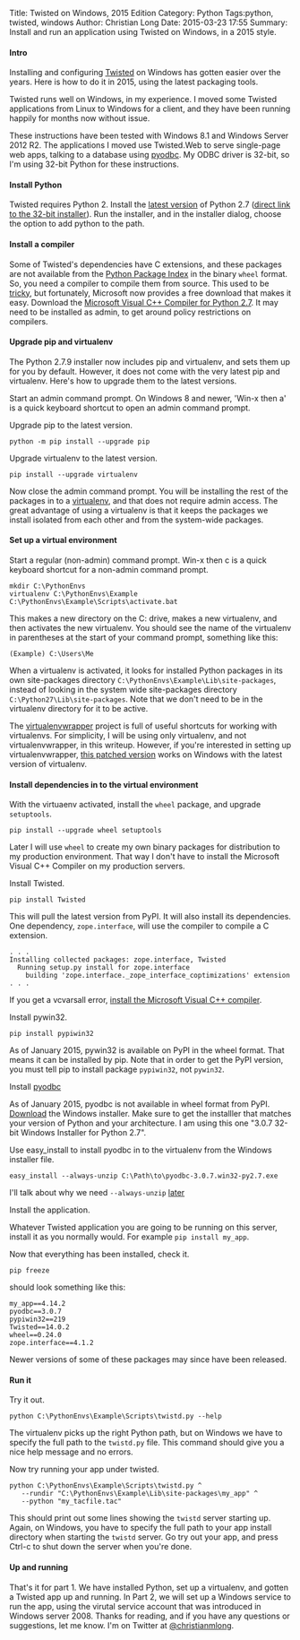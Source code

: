 Title: Twisted on Windows, 2015 Edition
Category: Python
Tags:python, twisted, windows
Author: Christian Long
Date: 2015-03-23 17:55
Summary: Install and run an application using Twisted on Windows, in a 2015 style.

#### <a name="intro"></a>Intro

Installing and configuring [Twisted](https://twistedmatrix.com) on Windows has gotten easier over the years. Here is how to do it in 2015, using the latest packaging tools.

Twisted runs well on Windows, in my experience. I moved some Twisted applications from Linux to Windows for a client, and they have been running happily for months now without issue.

These instructions have been tested with Windows 8.1 and Windows Server 2012 R2. The applications I moved use Twisted.Web to serve single-page web apps, talking to a database using [pyodbc](https://code.google.com/p/pyodbc/). My ODBC driver is 32-bit, so I'm using 32-bit Python for these instructions.


#### <a name="install_python"></a>Install Python

Twisted requires Python 2. Install the [latest version](https://www.python.org/downloads/release/python-279/) of Python 2.7 ([direct link to the 32-bit installer](https://www.python.org/ftp/python/2.7.9/python-2.7.9.msi)). Run the installer, and in the installer dialog, choose the option to add python to the path.


#### <a name="install_compiler"></a>Install a compiler

Some of Twisted's dependencies have C extensions, and these packages are not available from the [Python Package Index](https://pypi.python.org/pypi) in the binary `wheel` format. So, you need a compiler to compile them from source. This used to be [tricky](http://stackoverflow.com/questions/2817869/error-unable-to-find-vcvarsall-bat), but fortunately, Microsoft now provides a free download that makes it easy. Download the [Microsoft Visual C++ Compiler for Python 2.7](http://www.microsoft.com/en-us/download/confirmation.aspx?id=44266). It may need to be installed as admin, to get around policy restrictions on compilers.


#### <a name="upgrade_pip"></a>Upgrade pip and virtualenv

The Python 2.7.9 installer now includes pip and virtualenv, and sets them up for you by default. However, it does not come with the very latest pip and virtualenv. Here's how to upgrade them to the latest versions.

Start an admin command prompt. On Windows 8 and newer, 'Win-x then a' is a quick keyboard shortcut to open an admin command prompt.

Upgrade pip to  the latest version.

    python -m pip install --upgrade pip

Upgrade virtualenv to the latest version.

    pip install --upgrade virtualenv

Now close the admin command prompt. You will be installing the rest of the packages in to a [virtualenv](http://docs.python-guide.org/en/latest/dev/virtualenvs/), and that does not require admin access. The great advantage of using a virtualenv is that it keeps the packages we install isolated from each other and from the system-wide packages.


#### <a name="set_up_virtualenv"></a>Set up a virtual environment

Start a regular (non-admin) command prompt. Win-x then c is a quick keyboard shortcut for a non-admin command prompt.

    mkdir C:\PythonEnvs
    virtualenv C:\PythonEnvs\Example
    C:\PythonEnvs\Example\Scripts\activate.bat

This makes a new directory on the C: drive, makes a new virtualenv, and then activates the new virtualenv. You should see the name of the virtualenv in parentheses at the start of your command prompt, something like this:

    (Example) C:\Users\Me

When a virtualenv is activated, it looks for installed Python packages in its own site-packages directory `C:\PythonEnvs\Example\Lib\site-packages`, instead of looking in the system wide site-packages directory `C:\Python27\Lib\site-packages`. Note that we don't need to be in the virtualenv directory for it to be active.

The [virtualenvwrapper](https://virtualenvwrapper.readthedocs.org/en/latest/) project is full of useful shortcuts for working with virtualenvs. For simplicity, I will be using only virtualenv, and not virtualenvwrapper, in this writeup. However, if you're interested in setting up virtualenvwrapper, [this patched version](https://github.com/christianmlong/virtualenvwrapper-win) works on Windows with the latest version of virtualenv.

#### <a name="install_into_venv"></a> Install dependencies in to the virtual environment

With the virtuaenv activated, install the `wheel` package, and upgrade `setuptools`.

    pip install --upgrade wheel setuptools

Later I will use `wheel` to create my own binary packages for distribution to my production environment. That way I don't have to install the Microsoft Visual C++ Compiler on my production servers.

Install Twisted.

    pip install Twisted

This will pull the latest version from PyPI. It will also install its dependencies. One dependency, `zope.interface`, will use the compiler to compile a C extension.

    . . .
    Installing collected packages: zope.interface, Twisted
      Running setup.py install for zope.interface
        building 'zope.interface._zope_interface_coptimizations' extension
    . . .

If you get a vcvarsall error, [install the Microsoft Visual C++ compiler](#install_compiler).

Install pywin32.

    pip install pypiwin32

As of January 2015, pywin32 is available on PyPI in the wheel format. That means it can be installed by pip. Note that in order to get the PyPI version, you must tell pip to install package `pypiwin32`, not `pywin32`.

Install [pyodbc](https://code.google.com/p/pyodbc/)

As of January 2015, pyodbc is not available in wheel format from PyPI.
[Download](https://code.google.com/p/pyodbc/downloads/detail?name=pyodbc-3.0.7.win32-py2.7.exe&can=2&q=) the Windows installer. Make sure to get the installler that matches your version of Python and your architecture. I am using this one "3.0.7 32-bit Windows Installer for Python 2.7".

Use easy_install to install pyodbc in to the virtualenv from the Windows installer file.

    easy_install --always-unzip C:\Path\to\pyodbc-3.0.7.win32-py2.7.exe

I'll talk about why we need `--always-unzip` [later](#virtual_service_account)

Install the application.

Whatever Twisted application you are going to be running on this server, install it as you normally would. For example `pip install my_app`.

Now that everything has been installed, check it.

    pip freeze

should look something like this:

    my_app==4.14.2
    pyodbc==3.0.7
    pypiwin32==219
    Twisted==14.0.2
    wheel==0.24.0
    zope.interface==4.1.2

Newer versions of some of these packages may since have been released.


#### <a name="run_it"></a> Run it

Try it out.

    python C:\PythonEnvs\Example\Scripts\twistd.py --help

The virtualenv picks up the right Python path, but on Windows we have to specify the full path to the `twistd.py` file. This command should give you a nice help message and no errors.

Now try running your app under twisted.

    python C:\PythonEnvs\Example\Scripts\twistd.py ^
       --rundir "C:\PythonEnvs\Example\Lib\site-packages\my_app" ^
       --python "my_tacfile.tac"

This should print out some lines showing the `twistd` server starting up. Again, on Windows, you have to specify the full path to your app install directory when starting the `twistd` server. Go try out your app, and press Ctrl-c to shut down the server when you're done.


#### <a name="up_running"></a> Up and running

That's it for part 1. We have installed Python, set up a virtualenv, and gotten a Twisted app up and running. In Part 2, we will set up a Windows service to run the app, using the virutal service account that was introduced in Windows server 2008. Thanks for reading, and if you have any questions or suggestions, let me know. I'm on Twitter at [@christianmlong](https://twitter.com/christianmlong).
